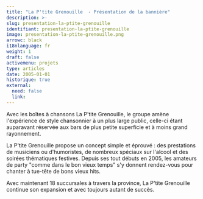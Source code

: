 ```yaml
---
title: "La P'tite Grenouille  - Présentation de la bannière"
description: >-
slug: presentation-la-ptite-grenouille
identifiant: presentation-la-ptite-grenouille 
image: presentation-la-ptite-grenouille.png
arrowc: black
i18nlanguage: fr
weight: 1
draft: false
activemenu: projets
type: articles
date: 2005-01-01
historique: true
external:
  need: false
  link:
---
```


Avec les boîtes à chansons La P'tite Grenouille, le groupe amène l'expérience de style chansonnier à un plus large public, celle-ci étant auparavant réservée aux bars de plus petite superficie et à moins grand rayonnement. 

La P'tite Grenouille propose un concept simple et éprouvé : des prestations de musiciens ou d'humoristes, de nombreux spéciaux sur l'alcool et des soirées thématiques festives. Depuis ses tout débuts en 2005, les amateurs de party "comme dans le bon vieux temps" s'y donnent rendez-vous pour chanter à tue-tête de bons vieux hits.

Avec maintenant 18 succursales à travers la province, La P'tite Grenouille continue son expansion et avec toujours autant de succès. 
